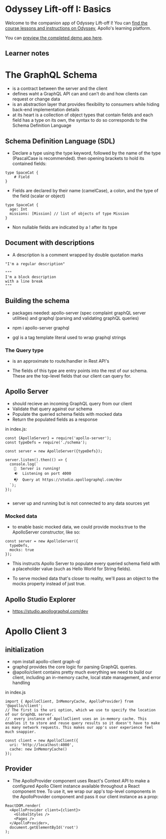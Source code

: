 # Odyssey Lift-off I: Basics

Welcome to the companion app of Odyssey Lift-off I! You can [find the course lessons and instructions on Odyssey](https://odyssey.apollographql.com/lift-off-part1), Apollo's learning platform.

You can [preview the completed demo app here](https://lift-off-client-demo.netlify.app/).

## Learner notes

# The GraphQL Schema

- is a contract between the server and the client
- defines waht a GraphQL API can and can't do and how clients can request or change data
- is an abstraction layer that provides flexibility to consumers while hiding back-end implementation details
- at its heart is a collection of object types that contain fields and each field has a type on its own, the syntax to do so corresponds to the Schema Definition Language

## Schema Definition Language (SDL)

- Declare a type using the type keyword, followed by the name of the type (PascalCase is recommended). then opening brackets to hold its contained fields:

```
type SpaceCat {
    # Field
}
```

- Fields are declared by their name (camelCase), a colon, and the type of the field (scalar or object)

```
type SpaceCat {
  age: Int
  missions: [Mission] // list of objects of type Mission
}
```

- Non nullable fields are indicated by a ! after its type

## Document with descriptions

- A description is a comment wrapped by double quotation marks

```
"I'm a regular description"

"""
I'm a block description
with a line break
"""
```

## Building the schema

- packages needed: apollo-server (spec complaint graphQL server utilities) and graphql (parsing and validating graphQL queries)

- npm i apollo-server graphql

- gql is a tag template literal used to wrap graphql strings

### The Query type

- is an approximate to route/handler in Rest API's

- The fields of this type are entry points into the rest of our schema. These are the top-level fields that our client can query for.

## Apollo Server

- should recieve an incoming GraphQL query from our client
- Validate that query against our schema
- Populate the queried schema fields with mocked data
- Return the populated fields as a response

in index.js:

```
const {ApolloServer} = require('apollo-server');
const typeDefs = require('./schema');

const server = new ApolloServer({typeDefs});

server.listen().then(() => {
  console.log(`
    🚀  Server is running!
    🔉  Listening on port 4000
    📭  Query at https://studio.apollographql.com/dev
  `);
});


```

- server up and running but is not connected to any data sources yet

### Mocked data

- to enable basic mocked data, we could provide mocks:true to the ApolloServer constructor, like so:

```
const server = new ApolloServer({
  typeDefs,
  mocks: true
});
```

- This instructs Apollo Server to populate every queried schema field with a placeholder value (such as Hello World for String fields).

- To serve mocked data that's closer to reality, we'll pass an object to the mocks property instead of just true.

## Apollo Studio Explorer

- https://studio.apollographql.com/dev

# Apollo Client 3

## initialization

- npm install apollo-client graph-ql
- graphql provides the core logic for parsing GraphQL queries.
- @apollo/client contains pretty much everything we need to build our client, including an in-memory cache, local state management, and error handling

in index.js

```
import { ApolloClient, InMemoryCache, ApolloProvider} from '@apollo/client';
// The first is the uri option, which we use to specify the location of our GraphQL server.
//  every instance of ApolloClient uses an in-memory cache. This enables it to store and reuse query results so it doesn't have to make as many network requests. This makes our app's user experience feel much snappier.

const client = new ApolloClient({
  uri: 'http://localhost:4000',
  cache: new InMemoryCache()
});

```

## Provider

- The ApolloProvider component uses React's Context API to make a configured Apollo Client instance available throughout a React component tree. To use it, we wrap our app's top-level components in the ApolloProvider component and pass it our client instance as a prop:

```
ReactDOM.render(
  <ApolloProvider client={client}>
    <GlobalStyles />
    <Pages />
  </ApolloProvider>,
  document.getElementById('root')
);

```
